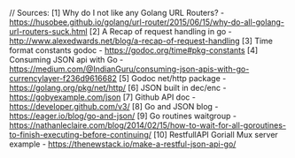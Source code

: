 // Sources:
[1] Why do I not like any Golang URL Routers? - https://husobee.github.io/golang/url-router/2015/06/15/why-do-all-golang-url-routers-suck.html
[2] A Recap of request handling in go - http://www.alexedwards.net/blog/a-recap-of-request-handling
[3] Time format constants godoc - https://godoc.org/time#pkg-constants
[4] Consuming JSON api with Go - https://medium.com/@IndianGuru/consuming-json-apis-with-go-currencylayer-f236d9616682
[5] Godoc net/http package - https://golang.org/pkg/net/http/
[6] JSON built in dec/enc - https://gobyexample.com/json
[7] Github API doc  - https://developer.github.com/v3/
[8] Go and JSON blog - https://eager.io/blog/go-and-json/
[9] Go routines waitgroup - https://nathanleclaire.com/blog/2014/02/15/how-to-wait-for-all-goroutines-to-finish-executing-before-continuing/
[10] RestfullAPI Goriall Mux server example - https://thenewstack.io/make-a-restful-json-api-go/